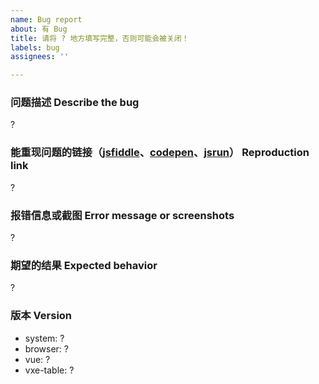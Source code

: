 ```yaml
---
name: Bug report
about: 有 Bug
title: 请将 ? 地方填写完整，否则可能会被关闭！
labels: bug
assignees: ''

---
```


### 问题描述 Describe the bug

 ?

### 能重现问题的链接（[jsfiddle](https://jsfiddle.net/w8q6unes/)、[codepen](https://codepen.io/anon/pen/gJEmRW)、[jsrun](https://jsrun.net/vIyKp/edit)） Reproduction link

 ?

### 报错信息或截图 Error message or screenshots

 ?

### 期望的结果 Expected behavior

 ?

### 版本 Version

- system: ?
- browser: ?
- vue: ?
- vxe-table: ?
